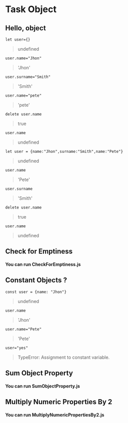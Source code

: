# Task Object

## Hello, object
`let user={}`
> undefined

`user.name="Jhon"`
> 'Jhon'

`user.surname="Smith"`
> 'Smith'

`user.name="pete"`
> 'pete'

`delete user.name`
> true

`user.name`
> undefined

`let user = {name:"Jhon",surname:"Smith",name:"Pete"}`
> undefined

`user.name`
> 'Pete'

`user.surname`
> 'Smith'

`delete user.name`
> true

`user.name`
> undefined

## Check for Emptiness
#### You can run CheckForEmptiness.js

## Constant Objects ?
`const user = {name: "Jhon"}`
> undefined

`user.name`
> 'Jhon'

`user.name="Pete"`
> 'Pete'

`user="yes"`
> TypeError: Assignment to constant variable.

## Sum Object Property
#### You can run SumObjectProperty.js

## Multiply Numeric Properties By 2
#### You can run MultiplyNumericPropertiesBy2.js